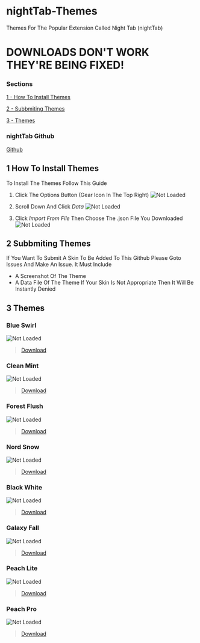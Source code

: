 # nightTab-Themes
Themes For The Popular Extension Called Night Tab (nightTab)
# DOWNLOADS DON'T WORK THEY'RE BEING FIXED!

### Sections
[1 - How To Install Themes](#1-how-to-install-themes)

[2 - Subbmiting Themes](#2-subbmiting-themes)

[3 - Themes](#3-themes)

### nightTab Github
[Github](https://github.com/zombieFox/nightTab)

## 1 How To Install Themes
To Install The Themes Follow This Guide

1. Click The Options Button (Gear Icon In The Top Right)
![Not Loaded](/Tutorial/1.PNG)

2. Scroll Down And Click *Data*
![Not Loaded](/Tutorial/2.PNG)

3. Click *Import From File* Then Choose The .json File You Downloaded 
![Not Loaded](/Tutorial/3.PNG)

## 2 Subbmiting Themes

If You Want To Submit A Skin To Be Added To This Github Please Goto Issues And Make An Issue.
It Must Include
- A Screenshot Of The Theme
- A Data File Of The Theme
If Your Skin Is Not Appropriate Then It Will Be Instantly Denied

## 3 Themes

### Blue Swirl
![Not Loaded](/BlueSwirl/Screenshot.PNG)
> [Download](https://minhaskamal.github.io/DownGit/#/home?url=https://github.com/hippostars/nightTab-Themes/blob/main/BlueSwirl/blueswirl.json)

### Clean Mint
![Not Loaded](/CleanMint/Screenshot.PNG)
> [Download](https://minhaskamal.github.io/DownGit/#/home?url=https://github.com/hippostars/nightTab-Themes/blob/main/BlueSwirl/blueswirl.json)

### Forest Flush
![Not Loaded](/ForestFlush/Screenshot.PNG)
> [Download](https://minhaskamal.github.io/DownGit/#/home?url=https://github.com/hippostars/nightTab-Themes/blob/main/BlueSwirl/blueswirl.json)

### Nord Snow
![Not Loaded](/NordSnow/Screenshot.PNG)
> [Download](https://minhaskamal.github.io/DownGit/#/home?url=https://github.com/hippostars/nightTab-Themes/blob/main/BlueSwirl/blueswirl.json)

### Black White
![Not Loaded](/BlackWhite/Screenshot.PNG)
> [Download](https://minhaskamal.github.io/DownGit/#/home?url=https://github.com/hippostars/nightTab-Themes/blob/main/BlueSwirl/blueswirl.json)

### Galaxy Fall
![Not Loaded](/GalaxyFall/Screenshot.PNG)
> [Download](https://minhaskamal.github.io/DownGit/#/home?url=https://github.com/hippostars/nightTab-Themes/blob/main/BlueSwirl/blueswirl.json)

### Peach Lite  
![Not Loaded](/PeachLIite/Screenshot.PNG)
> [Download](https://minhaskamal.github.io/DownGit/#/home?url=https://github.com/hippostars/nightTab-Themes/blob/main/BlueSwirl/blueswirl.json)

### Peach Pro  
![Not Loaded](/PeachPro/Screenshot.PNG)
> [Download](https://minhaskamal.github.io/DownGit/#/home?url=https://github.com/hippostars/nightTab-Themes/blob/main/BlueSwirl/blueswirl.json)
